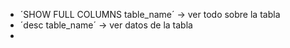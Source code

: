 
- ´SHOW FULL COLUMNS  table_name´   -> ver todo sobre la tabla
- ´desc table_name´  -> ver datos de la tabla
- 
